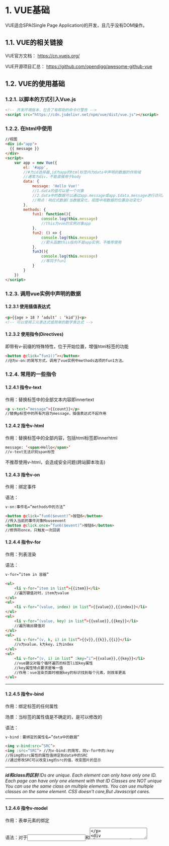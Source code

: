

# 1. VUE基础

VUE适合SPA(Single Page Application)的开发，且几乎没有DOM操作。

 

## 1.1. VUE的相关链接

VUE官方文档：   https://cn.vuejs.org/

VUE开源项目汇总： https://github.com/opendigg/awesome-github-vue

 

## 1.2. VUE的使用基础

### 1.2.1. 以脚本的方式引入Vue.js

```html
<!-- 开发环境版本，包含了有帮助的命令行警告 -->
<script src="https://cdn.jsdelivr.net/npm/vue/dist/vue.js"></script>
```

### 1.2.2. 在html中使用

```html
//视图
<div id="app">
  {{ message }}
</div>
<script>
    var app = new Vue({
  		el: '#app',  
  		//#为id选择器,id为app的html标签内为data中声明的数据的作用域
  		//通常为div，不能直接用于body
  		data: {
			message: 'Hello Vue!'
			//1.data的值可以是一个对象
			//2.data中的数据可以通过app.message或app.$data.message进行访问。
			//特点：响应式数据(当数据变化，视图中用数据的位置自动变化)
 	 	},
		methods: {
			fun1: function(){
  				console.log(this.message)
  				//this为vue的实例对象app
			},
			fun2: () => {
  				console.log(this.message)
  				//箭头函数this指向不是app实例，不推荐使用
			},
			fun3(){
  				console.log(this.message)
  				//等同于fun1
			}
  		}
	})
</script>

```

### 1.2.3. 调用vue实例中声明的数据

#### 1.2.3.1 使用插值表达式

```html
<p>{{age > 18 ? ‘adult’ : ‘kid’}}<p> 
<!-- 可以使用三元表达式或简单的数学表达式 -->
```

#### 1.2.3.2 使用指令(Directives)

即带有v-前缀的特殊特性，位于开始位置，增强html标签的功能

```html
<button @click=”fun1()”></button>
//@为v-on:的简写方式，调用了vue实例中methods选项的fun1方法。
```

### 1.2.4. 常用的一些指令

#### 1.2.4.1 指令v-text

作用：替换标签中的全部文本内容即innertext

```html
<p v-text=”message”>{{count}}</p> 
//替换p标签中的所有内容为message，插值表达式不起作用
```

#### 1.2.4.2 指令v-html

作用：替换标签中的全部内容，包括html标签即innerhtml

```html
message: ‘<span>Hello</span>’
//v-text无法识别span标签
```

不推荐使用v-html，会造成安全问题(跨站脚本攻击)

#### 1.2.4.3 指令v-on

作用：绑定事件

语法：

```html
v-on:事件名=”methods中的方法”
```

```html
<button @click=”fun6($event)”>按钮6</button>
//传入当前的事件对象Mouseevent
<button @click.once=”fun6($event)”>按钮6</button>
//修饰符once，只触发一次回调
```

#### 1.2.4.4 指令v-for 

作用：列表渲染

语法：

```html
v-for=”item in 容器”
```

```html
<ul>
	<li v-for=”item in list”>{{item}}</li>
 	//遍历键值对时，item为value
</ul>
<ul>
	<li v-for=”(value, index) in list”>{{value}},{{index}}</li>
</ul>
<ul>
	<li v-for=”(value, key) in list”>{{value}},{{key}}</li>
	//遍历输出键值对
</ul>
<ul>
	<li v-for=”(v, k, i) in list”>{{v}},{{k}},{{i}}</li>
	//v为value，k为key，i为index
</ul>
<ul>
	<li v-for=”(v, i) in list” :key=”i”>{{value}},{{key}}</li>
	//vue建议对每个循环遍历的标签li加key属性
	//key属性特点要求是唯一值
	//作用：vue渲染页面时根据key的标识找到每个元素，则效率更高
</ul>
```

------

#### 1.2.4.5 指令v-bind 

作用：绑定标签的任何属性

场景：当标签的属性值是不确定的，是可以修改的

语法：

```html
v-bind：要绑定的属性名=”data中的数据”
```

```html
<img v-bind:src=”SRC”>
<img :src=”SRC”> //为v-bind:的简写，同v-for中的:key
//将img的src属性的属性值绑定到data中的SRC
//通过修改SRC可以改变img的src的值，改变图片的显示
```

------

***id和class的区别***
*IDs are unique.*
*Each element can only have only one ID.*
*Each page can have only one element with that ID*
*Classes are NOT unique*
*You can use the same class on multiple elements.*
*You can use multiple classes on the same element.*
*CSS doesn't care,But Javascript cares.*

------

#### 1.2.4.6 指令v-model 

作用：表单元素的绑定

语法：对于<input>和<textarea>

```html
<input type=”text” v-model=”msg”>
//将input的value与data中的msg双向绑定，当更改文本框内的文字时，msg也被改变
//可用于获取文本框内的value
```

如果不使用v-model

```html
<input :value="msg" @input="msg=$event.target.value">
```

对于type = "checkbox"：

单复选框，保存boolean值；

多复选框，用v-model绑定到一个变量，每个选项须设置value值，保存value值的数组

对于type = "radio"：

单选按钮，每个选项设置value值，用v-model绑定到一个变量，保存被选的value值；



语法：对于下拉框<select>

```html
<select v-model="select">
    <option disabled value="">请选择</option>
    <option value="a">A</option>
    <option value="b">B</option>
</select>
```

```js
data:{
    select:''
}
```

> 当data中的select为空时，初始时显示的为value为空的“请选择”



#### 1.2.4.7 指令v-bind:class

语法：绑定的为对象

```html
<p :class="{left:a, active:b}">内容</p>
```

```js
data:{
	a:true,
	b:true
}
```

> 当a的值为ture时，类名left和active生效

语法：绑定的为变量数组

```html
<p :class="[a, b]">内容</p>
```

```js
data:{
    a:'left',
   	b:'active'
}
```

语法：绑定的为对象数组

```html
<p :class=[aObj, bObj]>内容</p>
```

```js
data:{
	aObj:{
        container:true
    },
    bObj:{
        foot:true
    }
}
```

#### 1.2.4.8 指令v-bind:style

语法：绑定的为对象

```html
<p :style="{fontSize: a, color: b}">内容</p>
```

```js
data:{
    a:'30px',
    b:'red'
}
```

语法：绑定的为数组

```html
<p :style="[a, b]">内容</p>
```

```js
data:{
    a:{
        fontSize: '30px'
    },
    b:{
        color: 'red'
    }
}
```

class切换实例，直接对data中的变量取反

> @click="isActive=!isActive"

#### 1.2.4.9 指令v-cloak

作用：解决插值表达式页面闪烁(在页面渲染时发生，出现括号)的问题。

语法：

```html
<p v-cloak>{{msg}}</p>
```

```html
<style>
    [v-cloak]{
        display: none;
    }
</style>
```

语法：

```html
<div id='app' v-cloak></div>
```

> 作用于<div>中所有的{{插值表达式}}

#### 1.2.4.10 指令v-once

作用：标签内只渲染一次，之后data中改变时，不再随之渲染改变

语法：

```html
<p v-once>{{msg}}</p>
```

#### 1.2.4.11 指令v-ref

作用：对需要操作的dom元素设置

语法：

```html
<input type="text" ref="txt">
```

```js
mounted(){
    this.$refs.txt.focus()
}
```

> mounted() 在页面加载完后自动触发，设计vue的生命周期

#### 1.2.4.12 自定义指令

作用：自定义vue没有的指令用于视图

```html
<input type="text" v-focus v-model="itemname" />
```

全局自定义指令

```js
Vue.directive('focus',{
	inserted(el){
		//el:指的是该自定义指令的调用者
		el.focus()
	}
})
```

> 使用该指令的dom元素被插入到页面中时会自动触发inserted
>
> 写法与过滤器相似

局部自定义指令

```js
directives:{
	focus:{
		inserted(el){
			el.focus()
		}
	}
}
```

#### 1.2.4.13 指令v-if

`v-if` 指令用于条件性地渲染一块内容。

这块内容只会在指令的表达式返回 truthy 值的时候被渲染。

```html
<h1 v-if="awesome">Vue is awesome!</h1>
```



### 1.2.5 过滤器

作用：当数据需要进行处理时(例如文本格式化)

语法：

```html
<td>{{v.name | toUpper}}</td>
<td>{{v.name | foreUpper}}</td>
```

全局过滤器：

```js
Vue.filter('toUpper', function(v){
   return v.charAt(0).toUpperCase() + v.substr(1);
})
```

局部过滤器

```js
filters:{
	foreUpper(v){
		return v.charAt(0).toUpperCase() + v.substr(1);
	}
}
```

> 当全局过滤器和局部过滤器重名时，会采用局部过滤器

过滤器可以传参

```html
<td>{{v.name | foreUpper('@')}}</td>
```

```js
filters:{
	foreUpper(v, y){
		return v.charAt(0).toUpperCase() + v.substr(1) + y;
	}
}
```

> 注意传入的参数在函数定义中的位置，在固有参数v之后

过滤器可以串联

```html
<p>{{msg | filterA | filterB}}</p>
```

> filterB中传入的固有参数v为filterA处理后返回的结果

### 1.2.6 计算属性

作用：当数据的逻辑很复杂时，用计算属性表示

> 例如，data中的数据b依赖了数据a，则将b写在计算属性中
>
> 当被依赖的数据a发生变化，则计算属性b也自动变化

#### 1.2.6.1 与methods的区别

method方法：每调用一次就触发一次

computed计算属性：只调用一次，第一次计算赋值缓存后不再调用

语法：

```html
<input type="text" placeholder="请输入搜索条件" v-model="search"/>

<tr v-for="(v,i) in searchedList">
```

```js
data:{
	list,
	itemname:'',
	search:''
},
```

```js
computed:{
	searchedList(){					
		//ES6 字符串的新特性filter
		return this.list.filter((item)=>{
			return item.name.startsWith(this.search)
					//this.search为空时也返回true
		})
	}
}
```

> 显示list内name的首字母与input搜索框内相同的项，使用计算属性计算

### 1.2.7 在vue中发送网络请求

1. 接口服务器
2. 明确接口规则是什么
3. 使用postman测试接口

#### 1.2.7.1 JSON-server的使用

说明：可以快速把一个`json`文件托管成一个web服务器（提供接口）

特点：基于Express，支持CORS和JSONP跨域请求，支持GET，POST，PUT和DELETE方法

使用：

```
//1 全局安装json-server
npm i -g json-server
//2 启动
//创建一个目录server，在该目录下创建1个json文件 db.json
//在server目录下执行
json-server --watch db.json
```

cmd运行

```
C:\Users\xl>npm i -g json-server
C:\Users\xl\AppData\Roaming\npm\json-server -> C:\Users\xl\AppData\Roaming\npm\node_modules\json-server\lib\cli\bin.js

+ json-server@0.16.2
  added 186 packages from 77 contributors in 599.164s
```

在 `D:\zekiosun\Doc\Java_study\json` 下新建 `db.json` ，内容为

```json
{
  "posts": [
    { "id": 1, "title": "json-server", "author": "typicode" }
  ],
  "comments": [
    { "id": 1, "body": "some comment", "postId": 1 }
  ],
  "profile": { "name": "typicode" }
}
```

cmd下 `db.json` 目录内运行 `json-server --watch db.json`

```
C:\Users\xl>cd D:\zekiosun\Doc\Java_study\json

C:\Users\xl>d:

D:\zekiosun\Doc\Java_study\json>json-server --watch db.json

  \{^_^}/ hi!

  Loading db.json
  Done

  Resources
  http://localhost:3000/posts
  http://localhost:3000/comments
  http://localhost:3000/profile

  Home
  http://localhost:3000

  Type s + enter at any time to create a snapshot of the database
  Watching...
```

浏览器输入 http://localhost:3000/comments/1 返回

```json
{
  "id": 1,
  "body": "some comment",
  "postId": 1
}
```

> 可实时修改db.json的内容，无须重新启动server

如端口被占用，可修改端口启动

```
json-server --watch db.json --port 3004
```

#### 1.2.7.2 RESTful 接口规则

| HTTP方法 | 数据处理 | 说明                                         |
| -------- | -------- | -------------------------------------------- |
| POST     | Create   | 新增一个没有id的资源                         |
| GET      | Read     | 取得一个资源                                 |
| PUT      | Update   | 更新一个资源或新增一个带id资源(如果id不存在) |
| DELETE   | Delete   | 删除一个资源                                 |

> 数据路径都一样，但方法不同

模糊搜索 /brands?name_like=关键字

#### 1.2.7.3 接口测试

使用postman发送请求，使用json-server响应数据

GET	    /brands/1		200

POST	  /brands {name:?,date:?}		201

> name和date键值对写在body，x-www-form-urlencecoded中	

PUT	    /brand/id {name;?,date:?}		200

DELETE  /brand/id		200

#### 1.2.7.4 使用axios发送请求

axios不是vue的插件，可以在任何地方使用。

<u>安装axios</u>

1. 通过npm或类似的包管理工具本地安装 

   ```
   npm install axios
   ```

2. 在script中引入

   ```html
   <script src="https://cdn.jsdelivr.net/npm/axios/dist/axios.min.js"></script>
   ```

<u>4种HTTP方法对应的axios语法：</u>

```js
//GET 获取数据
axios
	.get('http://localhost:3000/brands')
	.then((res)=>{
		const {status, data} = res
		if (status === 200) {
			console.log(data)
		}
    })
	.catch((err)=>{
	})
```

```js
//POST 提交数据
axios
	.post('http://localhost:3000/brands',{
		name: '1plus',
		date: new Date()
	})
	.then((res)=>{
		console.log(res.status)
	})
```

```js
//PUT 修改数据
axios
	.put('http://localhost:3000/brands/1',{
		name: 'KFC',
		date: new Date()
	})
	.then((res)=>{
		console.log(res.status)
	})
```

```js
//DELETE 删除数据
axios
	.delete('http://localhost:3000/brands/3')
	.then((res)=>{
		console.log(res.status)
	})
```



#### 1.2.7.5 回顾jsonp

跨域的解决方案，共8种

1. jsonp 用script 的src=" "不存在跨域问题，callback()
   1. 接口要支持jsonp
   2. 只适用get方式
2. 服务端处理cros
3. iframe src="a.html" + location.hash
4. 设置代理转发
5. iframe + window.name

#### 1.2.7.6 axios使用实例

在页面加载时发送请求获取数据

```js
mounted() {
	this.getAllBrands()
},
```

```js
getAllBrands(){
	axios
	.get('http://localhost:3000/brands')
	.then((res)=>{
		//ES6的新特性，截取数据
        const {status, data} = res
			if(status === 200){
				this.list = data
			}
	})
},
```

> 注意对状态码status的验证

添加条目

```js
addItem(){
	axios
	.post('http://localhost:3000/brands',{
		name: this.itemname,
		date: new Date()
	})
	.then((res)=>{
		const {status} = res 
		if(status === 201){
			this.getAllBrands()
		}
	})
},
```

> 注意状态码正确后，重新获取数据更新页面

根据搜索框内内容筛选

> 由于异步操作不会等待当前代码运行结束，而会继续运行后续代码，因此无论是在异步操作代码块外部还是外部，直接return结果，都会得到空值。因此，在异步操作代码块的外部获取异步操作的结果，需要异步编程解决方案：例如使用回调函数callback，在then(res, callback){callback(arr)}中传入callback作为形参，通过callback将结果传出来，但是需要修改axios中then()方法的源码，不可行。

常见的异步操作

1. ajax；
2. 定时器；
3. 点击事件；
4. 数据库的操作

特点：代码不等待，后续代码会继续执行。

在Vue.js中的解决方案是侦听器

### 1.2.8 侦听器解决异步问题

当被监测属性变化时，运行相关的函数，响应数据的变化

当需要在数据变化时执行异步操作，watch选项是最有效的

基本语法：

```js
data:{
    msg:''
}
watch:{
    msg(newVal, oldVal){
        console.log(newVal, oldVal)
    }
}
```

> 当被监测的属性msg变化时触发方法

当搜索框内内容变化时，模糊查询，结果更新list

```js
watch:{
	search(newVal, oldVal){
		axios
			.get('http://localhost:3000/brands?name_like=' + newVal)
			.then((res)=>{
				this.list = res.data
			})
	}
}
```

### 1.2.9 过渡效果

Vue 在插入、更新或者移除 DOM 时，提供多种不同方式的应用过渡效果。包括以下工具：

- 在 CSS 过渡和动画中自动应用 class

  在进入/离开的过渡中，会有 6 个 class 切换

  ![transition](G:\zekiosun\Doc\Java_study\vue后台管理系统\transition.png)

- 可以配合使用第三方 CSS 动画库，如 Animate.css https://animate.style/

#### 1.2.9.1 进入/离开过渡

##### 1.2.9.1.1 使用class切换

用于v-if属性的标签，用<transition>包裹

```html
<transition name="fade">
    <p v-if="show">hello</p>
</transition>
```

在style中指定不同的class样式，fade为<transition>name属性的值

```css
.fade-enter-active, .fade-leave-active {
  transition: opacity .5s;
}
.fade-enter, .fade-leave-to /* .fade-leave-active below version 2.1.8 */ {
  opacity: 0;
}
```

> id选择器的权重大于class，写在#id中的css可能导致.class中的失效

##### 1.2.9.1.2 使用第三方库

使用直接引入的方式

```html
<link href="https://cdn.jsdelivr.net/npm/animate.css@3.5.1" 
      rel="stylesheet" type="text/css">
```

```html
<transition
    name="custom-classes-transition"
    enter-active-class="animated tada"
    leave-active-class="animated bounceOutRight">
    <p v-if="show">hello</p>
</transition>
```

在vue-cli项目中

1. 本地安装animate.css

   ```
   npm install animate.css --save
   ```

2. 在main.js中导入并使用

   ```js
   import animate from 'animate.css'
   Vue.use(animate)
   ```

3. 在.vue组件中使用，用<transition>标签包裹，class名前加animate__

   ```html
   <transition
   	enter-active-class="animate__animated animate__tada"
   	leave-active-class="animate__animated animate__bounceOutRight">
   	<p v-if="show">hello</p>
   </transition>
   ```

   > 达到与直接引入一样的效果

### 1.2.10 生命周期钩子函数

![](G:\zekiosun\Doc\Java_study\vue后台管理系统\lifecycle.png)



> 在created和mounted中都能发送网络请求，此时数据data都已生成。
>
> 但是created阶段没有el对象也没有dom元素，在mounted阶段才可操作dom元素

```js
beforeCreate: function(){
    console.group('--beforeCreate创建前状态--');
    console.log("%c%s", "color:red", "el     :"+this.$el);
    console.log("%c%s", "color:red", "data   :"+this.$data);
    console.log("%c%s", "color:red", "message:"+this.message);
}
```

> 观察不同生命周期下console的输出



## 1.3 VUE组件

### 1.3.1 组件基础

- 组件封装了可以复用的html+css+js
- 组件是一个特殊的vue实例，必须有template，包含data和methods等选项，但不包含el
- 每使用一次组件，都会创建一个新的实例
- 组件中的data必须是一个函数，使用return返回一个对象，组件有自己的作用域
- template每个组件模板有且只有一个根元素
- 组件的命名方式最好以短横线连接

> 实际开发中，一般使用第三方组件。

#### 1.3.1.1 全局组件

`Vue.component('abc-xyz', { })`，放在`new Vue( )`之前

#### 1.3.1.2 局部组件

只能在该Vue实例中使用，使用选项 `components:{ 'abc-xyz': { }}`

且component内部不能访问vue中data选项内的属性，只能访问component自身作用域内

### 1.3.2 组件嵌套

- 组件间的父子关系与局部或全局无关，只与使用位置有关

- 全局组件可以在`new vue()`内局部组件的选项`template`中使用，成为其子组件
- `new vue()`所管理的视图相当于整个项目的根组件

#### 1.3.2.1 组件间通信-传值

1. 父子组件之间

   1. 父传子，数据只能在父组件data中修改，在子组件中不可修改

   - 使用新的选项 `props:['a']`

   - `props`中的值是数据

   - `props`中的数据的值来源于父组件

   - `props`中的数据a的用法与data相同

   - 此时a也是子组件的属性，可以在父组件中，子组件的标签上为a属性赋值

     ```html
     <div id='app'>
        <child-a a="2000"></child-a> 
     </div>
     ```

     ```js
     Vue.component('child-a',{
         template:'<div>子组件child-a {{a}}</div>',
         props:['a']
     })
     ```

     > a="2000"在父组件new Vue( )的html语句中作为属性赋值，在子组件child-a的component中使用，因此a值来源于父组件。a的用法等同于child-a的data，直接用{{ }}使用。
     
     ```html
     <div id='app'>
        <child-a :a="msg"></child-a> 
     </div>
     ```
     
     > 当传的值为父组件的data变量时，使用v-bind进行绑定

2. 兄弟组件之间

3. 隔代组件之间


#### 1.3.2.2 组件和模块的区别

模块：具有独立功能的js文件

组件：封装html/css/js为独立的 `.vue` 文件，script中可以引入各种模块

```html
<template></template>
<script>
    require('./childa.js')
    export default{
        
    }
</script>
<style></style>
```

### 1.3.3 SPA - 单页面应用

- 优点
  - 操作体验流畅
  - 完全的前端组件化

- 缺点

  - 首次加载大量资源 - 首屏加载慢

    - 通过按需加载解决

  - 对搜索引擎seo不友好

    - 局部刷新，客户端渲染的页面无法被监测到

    - 通过运维+服务端渲染框架nuxt(基于vue开发)解决
    - 开发难度相对较高

#### 1.3.3.1 SPA的实现原理

前后端分离 + 前端路由

前端路由：根据不同的url标识渲染不同的组件

> https://cn.vuejs.org#/user
>
> #包括#后的字段(hash值)可以由js通过location.hash获取

- Hash路由

  - 利用url上的hash，当hash改变不会引起页面刷新，所以可以用hash值当作SPA的路由

    当url的hash发生变化时，可以触发响应hashchange回调函数

    ```html
    <ul>
        <li><a href="#/user">User</a></li>
        <li><a href="#/about">About</a></li>
    </ul>
    <div id="container">   
    </div>
    ```

    ```html
    <script>
        window.onhashchange = function(){
            //当点击不同的<a>标签时url中的hash值改变，触发
            var hash = location.hash
            //删除#
            hash = hash.repalce('#', '')
            switch(hash){
                case '/user':
                    div.innerText = "User"
                    break;
                case '/about':
                    div.innerText = "About"
                    break;
                default:
                    break;
            }        
        }
    </script> 
    ```

    

- History路由
  
  - 基于HTML5规范，提供了history.pushState || history.replace

#### 1.3.3.2 Vue-Router路由基础

> vue-router时vue核心插件

加载方式：

1. cdn 加载
2. 本地路径
3. npm install vue-router

> 先引入vue.js，再引入vue-router

```html
<div id="app">
    <!-- 1. 设置链接 -->
    <router-link to="/about">About</router-link>
    <router-link to="/user">User</router-link> 
    
    <!-- 2. 设置容器 -->
    <router-view></router-view>
</div>
```

```html
<script src="./vue.js"></script>
<script src="./vue-router.js"></script>
<script>
    //3. 提供要渲染的组件
    var comA = {
        template: '<div>About</div>'
    }
    var comB = {
        template: '<div>User</div>'
    }
    //4. 实例化并配置路由
    var router = new VueRouter({
        //路由选项
        //routes:[{路由配置}]
        //根据不同的routerlink的标识在容器router-view中渲染不同的组件
        routes:[
            {
                name:'about',
                path:'/about',
                component:comA
            },
            {
                name:'user',
                path:'/user',
                component:comB
            }
        ]
    })
    //5. Vue实例中使用router选项(挂载)使用router实例
    new Vue({
        el: '#app',
        router: router
    })
</script>
```

> router-link to属性直接赋值不需要加#，也可不加/
>
> 当to属性值为变量，使用v-bind绑定，为:to

```html
<!-- to属性赋值 固定标识 -->
<router-link to="/user">user</router-link>
<!-- to属性赋值 data中的数据 -->
<router-link :to="user">user</router-link>
<!-- to属性赋值{} {path:'标识'} -->
<router-link :to="{path:'user'}"></router-link>
<!-- to属性赋值{} {name:'路由配置的名字'} -->
<router-link :to="{name:'user'}"></router-link>
```

> 第2,3,4种更常用

#### 1.3.3.3 Vue-Router动态路由

动态路由：不同的url标识，渲染同一个组件，填充不同的数据

SPA项目中的详情组件会使用动态路由

```html
<div id="app">
    <!-- 1. 设置链接 -->
    <router-link to="/Anime">A</router-link>
    <router-link to="/Cartoon">C</router-link>
    <router-link to="/Game">G</router-link>
    
    <!-- 2. 设置容器 -->
    <router-view></router-view>
</div>
```

```html
<script src="./vue.js"></script>
<script src="./vue-router.js"></script>
<script>
    //3. 提供要渲染的组件
    var acg = {
        template: '<div>acg{{$route.params.id}}</div>'
        //获取相应route的id值Anime,Cartoon,Game
    }
    //4. 实例化并配置路由
    var router = new VueRouter({
        //动态路由
        //:id参数名(形参，可以取其他名)，其值是变化的，渲染同一个组件acg
        routes:[
            {
                path:'acg/:id',
                component:acg
            }
        ]
    })
    //5. Vue实例中使用router选项(挂载)使用router实例
    new Vue({
        el: '#app',
        router: router
    })
</script>
```

#### 1.3.3.4 Vue-Router重定向

重定向，强制修改url的标识

```js
var router = new VueRouter({
	routes:[
    	{
        	path:'/',
            redirect:{
                name:'aaaa'
            }
        },
        {
        	path:'/c',
            redirect:{
                path:'/a'
            }
        },
        //如果用户输入错误的url，重定向到首页
        //通配符*用在最后项，除之前定义的路由，其他url都定向到'/'
        {
            path:'*',
            redirect:{
                path:'/'
            }
        }
    ]
})
```

> 路由配置按从上到下配置

#### 1.3.3.5 Vue-Router编程式导航

不通过<router-link>实现url的改变

```html
<button @click="changeUrl()">music</button>
```

```js
methods:{
    changeUrl(){
        this.$router.push({path:'c'})
    }
}
```

> 点击按钮，改变url的标识

#### 1.3.3.6 Routerlink-tag激活样式

> 设置激活样式在css中
>
> routerlink默认渲染是a标签 tag属性 tag=“li“ 可以将其修改为列表

```html
<router-link to="/a" tag="li"></router-link>
```

#### 1.3.3.7 嵌套路由

```html
<div id="app">
    <!-- 1. 设置链接 -->
    <router-link to="/Anime">A</router-link>
    <router-link to="/Cartoon">C</router-link>
    <router-link to="/Game">G</router-link>
    
    <!-- 2. 设置容器 -->
    <router-view></router-view>
</div>
```

```html
<script src="./vue.js"></script>
<script src="./vue-router.js"></script>
<script>
    //3. 提供要渲染的组件
    var comA = {
        template: '<div>A</div>'
    }
    var comB = {
        template: '<div>C</div>'
    }
    var comC = {
        template: 
        '<div>
        	<router-link to="/Game/RPG" tag="li"><a>RPG</a></router-link>
        	<router-link to="/Game/FPS" tag="li"><a>FPS</a></router-link>
        	<router-link to="/Game/AVG" tag="li"><a>ACG</a></router-link>
        	<router-view></router-view>
    	</div>'
    }
    var subGame = {
        template:'<div>subGame</div>'
    }
    //4. 实例化并配置路由
    var router = new VueRouter({
        //路由选项
        //routes:[{路由配置}]
        //根据不同的routerlink的标识在容器router-view中渲染不同的组件
        routes:[
            {
                name:'Anime',
                path:'/Anime',
                component:comA
            },
            {
                name:'Cartoon',
                path:'/Cartoon',
                component:comB
            },
            {
                name:'Game',
                path:'/Game',
                component:comC,
                //配置二级路由
                children:[
                	{
                		path:'/Game/:id',
                        component:subGame
            		}
                ]
            }
        ]
    })
    //5. Vue实例中使用router选项(挂载)使用router实例
    new Vue({
        el: '#app',
        router: router
    })
</script>
```

## 1.4 Vue-Cli 项目

`vue-cli` 的安装可参见文档 

```
zekiosun\Doc\Java_study\vue后台管理系统\Vue-cli_3x安装.docx
```

全局安装3.x以上版本

```
npm i -g @vue/cli
```

为了在高版本下运行2.x版本的命令，需要安装桥接工具

```
npm i -g @vue/cli-init
```

### 1.4.1 vue-cli项目创建

#### 1.4.1.1 使用2.x版本命令创建

使用2.x版本的命令进行创建cmd下运行

```
vue init webpack-simple heroes53
```

![image-20201111131558527](G:\zekiosun\Doc\Java_study\vue后台管理系统\image-20201111131558527.png)

```
cd heroes53
npm install
npm run dev
```

> npm install 过程中有一些版本问题引起的warn，可以无视
>
> 需要npm audit fix 或 npm audit 的也可以暂时不关注，不影响运行

生成如下文件目录：

![image-20201111132906275](G:\zekiosun\Doc\Java_study\vue后台管理系统\image-20201111132906275.png)

.babelrc

> 将ES6语法转化为ES3语法，增强兼容性

.editorconfig

> 当前编辑器的配置

.gitignore

> 用git管理文件时，将无需其管理的文件目录及文件名放在其中

.index.html

> ```html
> <script src="/dist/build.js"></script>
> ```
>
> 项目中所有的资源(.js .css. png)都会打包到build.js
>
> 项目的首页，不进行编辑

package-lock.json

> 将开发时的依赖包的版本，下载链接进行锁定，保证发布后实际运行与开发环境一致
>
> 不进行编辑

package.json

> 打包参数
>
> 可以在此文件中定义指令替代原来较长的指令
>
> ```json
> "scripts": {
>     "dev": 
>     "cross-env NODE_ENV=development webpack-dev-server --open --hot",
>     "build": 
>     "cross-env NODE_ENV=production webpack --progress --hide-modules"
>   },
> ```

README.md

> 说明文档

webpack.config.js

> webpack的配置文件，处理项目资源
>
> ```js
> rules: [
> 	{
>         test: /\.css$/,
>         use: [
>           'vue-style-loader',
>           'css-loader'
>         ],
>     },      
>     {
>         test: /\.vue$/,
>         loader: 'vue-loader',
>         options: {
>           loaders: {
>           }
>           // other vue-loader options go here
>         }
>       },
> ```
>
> 当浏览器无法识别某些后缀的文件时，需要修改webpack.config.js中的loader规则

src文件夹

![image-20201111140148461](G:\zekiosun\Doc\Java_study\vue后台管理系统\image-20201111140148461.png)

main.js

> 程序入口文件，导包
>
> ```js
> import App from './App.vue'
> //ES6关于模块的使用，提供了新的API
> //导入对象
> ```
>
> 

App.vue

> 整个项目的根组件，SPA项目由各种不同的.vue组件文件(包括template, script, style)组成
>
> ```js
> //导出对象，由main.js导入
> export default {
>   name: 'app',
>   data () {
>     return {
>       msg: 'Welcome to Your Vue.js App'
>     }
>   }
> }
> ```
>
> 

assets文件夹

> 项目中需要的静态资源(css png ttf字体图标等)

#### 1.4.1.2 简化模板代码

App.vue中一些可以删除的部分

```html
<template>
  <div id="app">
    可删除
  </div>
</template>

<script>
export default {
  name: 'app',
  data () {
    return {
      可删除
    }
  }
}
</script>

<style>
	可删除
</style>
```

src/assets/logo.png 可删除

> 只更新内容，服务器热更新，内容自动变化；更新配置，须重启服务器npm run dev

#### 1.4.1.3 heroes53案例

heroes53案例的组件分析

1. 公共组件
   1. 头部组件
   2. 侧边组件

2. 列表(编辑和添加)
3. bar组件
4. foo组件

安装bootstrap

```
npm install bootstrap@3.3.7
```

在main.js中导入

```js
import '../node_modules/bootstrap/dist/css/bootstrap.min.css'
```

出错

```
Failed to compile.

./node_modules/bootstrap/dist/fonts/glyphicons-halflings-regular.ttf
Module parse failed: Unexpected character '' (1:0)
You may need an appropriate loader to handle this file type.
(Source code omitted for this binary file)
 @ ./node_modules/css-loader!./node_modules/bootstrap/dist/css/bootstrap.min.css 7:3654-3706
 @ ./node_modules/bootstrap/dist/css/bootstrap.min.css
 @ ./src/main.js
 @ multi (webpack)-dev-server/client?http://localhost:8080 webpack/hot/dev-server ./src/main.js
```

修改webpack.config.js配置文件修改loader，为tff字体文件选择file-loader

```js
{
	test: /\.(ttf|woff2|woff|eot)$/,
	loader: 'file-loader',
	options: {
	  name: '[name].[ext]?[hash]'
	}
}
```

package.json中已包含file-loader

```json
"devDependencies": {
    "babel-core": "^6.26.0",
    "babel-loader": "^7.1.2",
    "babel-preset-env": "^1.6.0",
    "babel-preset-stage-3": "^6.24.1",
    "cross-env": "^5.0.5",
    "css-loader": "^0.28.7",
    "file-loader": "^1.1.4",
    "vue-loader": "^13.0.5",
    "vue-template-compiler": "^2.4.4",
    "webpack": "^3.6.0",
    "webpack-dev-server": "^2.9.1"
}
```

组件<template>标签中必须有一个根标签，如下不合要求

```html
<template>
    <h1></h1>
    <h2></h2>
</template>
```

> 包含两个根标签<h1><h2>，两者为并列关系

```html
<nav class="navbar navbar-inverse navbar-fixed-top">
```

> navbar-fixed-top 可能导致navbar遮挡下方的div

```html
<div class="col-sm-9 col-sm-offset-3 col-md-10 col-md-offset-2 main">
```

> .col-sm-offset-3和.col-md-offset-2导致.sidebar和.main上下错位

##### 1.4.1.3.1 分割组件

App.vue

```html
<template>
  <div id="app">
	<!-- 头部appnav.vuea组件 -->
	<!-- 3. 通过组件名使用组件 可用app-nav代替appNav-->
	<app-nav></app-nav>
	<div class="container-fluid">
		<div class="row">
			<div class="col-sm-3 col-md-2 sidebar">
				<!--侧边栏appslider.vue组件-->
				<app-slider></app-slider>
			</div>
			<div class="col-sm-9 col-md-10 main">
				<!-- 主体list.vue组件 -->
				<list></list>
			</div>
		</div>
	</div>
  </div>
</template>
```

```html
<script>
//在App.vue中使用appnav组件
//1. 导入appnav组件
import appNav from './component/common/appnav.vue'
import appSlider from './component/common/appslider.vue'
import list from './component/list/list.vue'

export default {
  name: 'app',
  //2. 通过选项注册组件
  components:{
	  appNav, appSlider, list
  },
  data () {
    return {
      
    }
  }
}
</script>
```

##### 1.4.1.3.2 sidebar路由设置

安装路由插件

```
npm install vue-router
```

将appslider.vue中的<li>标签修改为<router-link>

```html
<li><a href="#">Analytics</a></li>
```

```html
<router-link to="/foo" tag="li"><a>Analytics</a></router-link>
```

路由渲染的容器<router-view>的位置应该是App.vue的组件标签<list>所在的位置

```html
<list></list>
<foo></foo>
<bar></bar>
```

```html
<router-view></router-view>
```

路由定义可以卸载main.js中，但不合理，宜独立成router.js

如果在一个模块化工程(例如Vue-Cli生成的)中使用，必须要通过

```js
import Vue from 'vue'
import VueRouter from 'vue-router'

Vue.use(VueRouter)
```

> 写在router.js中

router.js

```js
//1. 导入并使用VueRouter
import Vue from 'vue'
import VueRouter from 'vue-router'
Vue.use(VueRouter)

//2. 导入需要渲染的组件
import List from '../component/list/list.vue'
import Foo from '../component/foo/foo.vue'
import Bar from '../component/bar/bar.vue'

//3. 配置路由
var routes = [
	{
		name:'heroes',
		path:'/heroes', 
		component:List
	},
	{
		name:'bar',
		path:'/bar', 
		component:Bar
	},
	{
		name:'foo',
		path:'/foo', 
		component:Foo
	}
]

//4. 实例化路由
var router = new VueRouter({
	routes
})

//5. 导出路由
export default router
```

main.js

```js
import Vue from 'vue'
import App from './App.vue'
//6. 导入路由
import router from './router/router.js'

import '../node_modules/bootstrap/dist/css/bootstrap.min.css'
import './assets/index.css'

new Vue({
  el: '#app',
  //7. 挂载路由
  router,
  render: h => h(App)
})
```

##### 1.4.1.3.3 路由激活样式

router.js

```js
var router = new VueRouter({
	linkExactActiveClass:'active',
	routes
})
```

##### 1.4.1.3.4 启动接口服务器json-server

##### 1.4.1.3.5 列表数据渲染

1. 局部安装axios

   ```
   npm install axios
   ```

2. list.vue

   ```html
   <tr v-for="(v,i) in list" :key="i">
   	<td>{{v.id}}</td>
   	<td>{{v.name}}</td>
   	<td>{{v.gender}}</td>
   	<td>{{v.company}}</td>
   	<td>
   		<a href="edit.html">edit</a>
   		&nbsp;&nbsp;
   		<a href="javascript:window.confirm('Are your sure?')">delete</a>
   	</td>
   </tr>
   ```

   ```html
   <script>
   
   import axios from 'axios'
   
   export default{
   	data(){
   		return{
   			list:[]
   		}
   	},
   	mounted() {
   		this.getData()
   	},
   	methods:{
   		getData(){
   			axios.get('http://localhost:3000/heroes')
   			.then((res)=>{
   				const {status, data} = res
   				if(status === 200){
   					this.list = data
   				}
   				
   			})
   		}
   	}
   }
   </script>
   ```

   > 与之前写法相同

##### 1.4.1.3.6 删除数据

listl.vue

```html
<a @click.prevent="deleteData(v.id)">delete</a>
```

```js
deleteData(id){
	if(confirm('Sure?')){
		axios.delete('http://localhost:3000/heroes/'+id)
		.then((res)=>{
			const {status} = res
			if(status === 200){
				this.getData()
			}
		})
	}
}
```

##### 1.4.1.3.7 添加数据页面

增加组件add.vue为添加数据页面

```
/list/add.vue
```

由于添加按钮是<a>标签，故不使用<router-link>，而使用编程式导航

```html
<a class="btn btn-success" @click="showAddVue()">add</a>
```

```js
showAddVue(){
	this.$router.push({name:'add'})
}
```

##### 1.4.1.3.8 处理表单

提交按钮绑定事件

```html
<button type="submit" class="btn btn-success"			@click.prevent="handleAddData()">Submit</button>
```

input标签绑定v-model，获取表单数据

```html
<input v-model="formdata.name" type="text" class="form-control" 
id="exampleInputName" placeholder="Please Input Hero Name"/>
```

```html
<script>
import axios from 'axios'
export default{
	data(){
		return{
			formdata:{
				name:'',
				gender:'',
				company:''
			}
		}
	},
	methods:{
		handleAddData(){
			//1.获取表单数据,通过v-model
			//2.axios.post
			axios.post('http://localhost:3000/heroes', this.formdata)
			.then((res)=>{
				const {status} = res
				if(status === 201){
					//3.回到list组件
					this.$router.push({name:'heroes'})
				}
			})
		}
	}
}
</script>
```

> 最后回到list组件依旧为编程式导航

##### 1.4.1.3.9 编辑数据页面

需要解决的问题：

1. 将list.vue组件中的id传给edit.vue组件，以渲染当前id的数据

   ```js
   showEditVue(id){
   	this.$router.push({name:'edit', params:{id:id}})
   }
   //params对象中键id对应的值id会拼接在edit之后，则url变成/edit/id
   ```

2. 根据不同的id渲染同一个组件，相当于动态路由，则配置路由

   ```js
   {
   	name:'edit',
   	path:'/edit/:id', 
   	component:Edit
   }
   //此处path中:id对应params对象中键id
   ```

3. 组件edit.vue提取id，通过

   ```js
   this.$route.params.id
   ```

   > 注意此处为$route，而不是$router

##### 1.4.1.3.10 案例优化

1. axios统一导入

   在main.js中

   ```js
   //导入axios
   import axios from 'axios'
   //将axios绑定到实例对象vue上
   //此处为js语句，与vue无关，对象动态添加成员
   Vue.prototype.axios = axios
   ```

   则在其他的 `.vue` 中通过 `this.axios` 即可调用，无须再import

2. 设置baseURL

   修改axios对象的默认属性

   ```js
   import axios from 'axios'
   axios.defaults.baseURL = "http://localhost:3000/"
   ```

   则axios的相关方法可以省略"http://localhost:3000/"这一前缀

   ```js
   this.axios.get('heroes')
   //一般保留一个标识，不全放在baseURL中
   ```

   

# 2 后台管理项目

> 在需要执行指令的路径创建.dat批处理文件，可以快速启动项目

## 2.1 创建项目zblog

```
vue init webpack zblog
```

1. build/ 	  webpack 相关代码
2. config/     本地服务器配置
3. .eslintignore  eslint 排除文件
4. .eslintrc          eslint 配置文件 

> 使用gitbash可能会卡住，使用cmd

### 2.1.1 eslint standard的代码风格规范

1. 使用两个空格进行缩进
2. 字符串使用单引号
3. 不再有冗余的变量，声明变量必须要使用 
4. 无分号
5. 使用`===`进行判断而摒弃`==`
6. 函数名后面加空格 `function name (arg) { ... }`
7. 关键字后面加空格 `if (conditon) { ... }`

在`package.json`中自定义指令修复elint检测到的代码风格错误

```json
"scripts": {
    "lintfix": "eslint --ext .js,.vue src --fix",
},
```

> cmd指令中`--`后的表示参数，修改完配置文件，再运行`npm run dev`

然后运行lintfix，需要新开cmd或git bash

```
npm run lintfix
```

> 多余变量的错误无法得到修正

### 2.1.2 任务启动自动打开浏览器

dev增加参数 --open

### 2.1.3 禁止eslint检测

在 `/build/webpack.base.conf.js` 将 `createLintingRule()` 注释掉

```js
module: {
    rules: [
      /*...(config.dev.useEslint ? [createLintingRule()] : []),*/
      {
        test: /\.vue$/,
        loader: 'vue-loader',
        options: vueLoaderConfig
      },
```

## 2.2 导入并使用element-ui

参见官方文档https://element.eleme.cn/#/zh-CN/component/installation



## 2.3 版本控制

例如`git`，`svn`等

### 2.3.1 使用git管理

1. `git init`

2. `git status`

3. `git add .`

4. `git commit -m "提交说明"`

5. 在代码托管平台(github)建立远程仓库，建完仓库页面有详细git教程

6. `git remote add origin https://github.com/zekiiio/zblog.git`(添加仓库地址)

7. `git push -u origin master` (向仓库推送，之后再次推送为 git push)

   需要输入用户名和密码

## 2.3 登录组件

1. 新建一个分支，专门写登录功能

```
git branch                           //查看分支
git checkout -b dev-login            //创建并切换到dev-login分支
```

2. 在index.js新建组件+配置路由

```
git add .
git commit -m "新建登录分支-组件-配置路由"
```

> 1. commit每完成一个小功能就commit一次，在分支下只是提交文件
> 2. push操作由master去完成

3. 引入表单组件<el-form>
4. 样式调整，注意`.body`中`height: 100%`无法穿过`div#app`到达el-form，相应的`div#app`中也需要设置样式`height: 100%`

### 2.3.1 axios请求

安装axios插件

```
npm install axios
```

但axios是第三方插件，如何像Vue-Router一样使用axios，参考vue.js官方文档-开发插件，自定义插件写在`plugin/http.js`中

```js
import axios from 'axios'

const MyHttpServer = {}

MyHttpServer.install = function (Vue) {
  
  // 4. 添加实例方法
  Vue.prototype.$http = axios
}

export default MyHttpServer
```

在main.js可以直接使用

```js
import MyHttpServer from "@/plugin/http.js";
Vue.use(MyHttpServer);
```

则可以在其他组件中使用`this.$http.get()`

> 在`plugin/http.js`中添加baseURL

### 2.3.2 同步代码

使用`ES7`的`async+await`，使异步代码看起来像同步代码。

由于异步操作的特性，then代码块的参数只能在该代码块内使用。代码的性能没有得到优化，而只是阅读起来更方便。

```js
async handleLogin(){
	const res = await this.$http.post('login',this.formData)
    const {data, meta:{msg,status}} = res.data
    if(status === 200) {
    	this.$router.push({name:'home'})
        //提示登录成功，参见ElementUi文档Message
        this.$message.success(msg)
	}else {
    	//登录不成功
        this.$message.warning(msg)
    }
}
```

> 1. 找到异步操作有结果的代码，前面加await，同时接收异步操作结果
> 2. 找到距离异步操作有结果的代码最近的方法，前面加async

### 2.3.3 Token值

通过token值判断登录用户是否已登录：

1. 在登录成功时，保存正确用户的token在localStorage中
2. 在home页面渲染时，判断是否已登录

## 2.4 Home页面

使用element-ui

layout	布局

> 行 el-rwo，列 el-col，共计24栏

侧边栏

> el-manu 属性
>
> 1. router 是否使用 vue-router 的模式，启用该模式会在激活导航时以 index 作为 path 进行路由跳转
> 2. unique-opened 是否只保持一个子菜单的展开

> 通过赋值true开启

### 2.4.1 进入首页的权限验证

在组件被渲染前，获取token，如果有token，则渲染组件；如果没有则返回登录页面

```js
beforeCreate() {
	const token = localStorage.getItem('token')
    if(!token){
    	this.$router.push({name:'login'})
    }
}
```

### 2.4.2 Logout功能

```js
handleSignout(){
	//清除token
    localStorage.clear()
    //提示
    this.$message.success('Sign Out Successfully')
    //跳转登录页面
    this.$router.push({name:'login'})
}
```

### 2.4.3 路由配置

1. home.vue开启路由模式 index值用path取代
2. home.vue 的main中使用<router-view/>
3. 新建blogs.vue
4. router/index.js 在home中children配置blogs的路由

## 2.5 blogs列表页面

### 2.5.1 设置请求头验证token

```js
created() {
	this.getBlogList()
},
methods:{
    async getBlogList(){
    	//需要授权的请求，必须设置请求头
    	const AUTH_TOKEN = localStorage.getItem('token')
    	this.$http.defaults.headers.common['Authorization'] = AUTH_TOKEN

    	//query为搜索中的数据
    	const res = await this.$http.get(
    		'blogs?query=' + this.query +
        	'&pagenum=' + this.pagenum +
        	'&pagesize=' + this.pagesize)
    	this.tableData = res.data
    }
}
```

### 2.5.2 处理日期格式的filter

全局过滤器写在main.js中，在new Vue之前

1. 安装插件

   ```
   npm i moment
   ```

2. 在main.js中添加

   ```js
   import moment from "moment";
   //fmtdate全局过滤器 - 处理日期 
   Vue.filter('fmtdate',(v)=>{
     return moment(v).format('YYYY-MM-DD')
   })
   ```

3. 在数据渲染页面中使用

   ```html
   <el-table-column
   	label="Created"
       width="180">
   	<!--如果单元格内显示的内容不是字符串(文本)，
       需要给被显示的内容外层包裹一个template-->
       <!--slot-scope会自动寻找最近的外层标签绑定的数据，
       即使赋值scope也会寻找到bloglist-->
       <template slot-scope="bloglist">
        	<!--template内部要使用数据，设置slot-scope属性
          	属性值是要用数据的数据源,即el-table绑定的bloglist
          	但bloglist是一个数组，bloglist.row指的是数组中每个对象-->
          	{{bloglist.row.create_time | fmtdate}}
          	<!--el-table-column中prop的值无法传给内部的template，
          	因此使用上述方法，可删除prop-->
       </template>
   </el-table-column>
   ```

### 2.5.3 blog是否激活状态

同样用到slot-scope

```html
<el-table-column
	label="Active"
    width="100">
    <template slot-scope="scope">
    	<el-switch
        	v-model="scope.row.is_active"
            :active-value="1"
            :inactive-value="0"       
            active-color="lightsteelblue"
            inactive-color="gray">
        </el-switch>
	</template>
</el-table-column>
```

> 由于后端返回的值是1和0，而不是默认的true和false
>
> 因此需要给 :active-value 和 :inactive-value 绑定值
>
> 传字符串用 active-value，传值时用 :active-value
>
> 用 :active-value = “1”，相当于给 active-value 绑定 1
>
> 同 :active-value = “val1”，相当于给 active-value 绑定变量 val1，都忽略了引号 

### 2.5.4 分页功能

ES6 拼接字符串的方法

```js
`blogs?query=${this.query}&pagenum=${this.pagenum}&pagesize=${this.pagesize}`
```

> 注意外侧不是单引号，是反向单引号，数字键左侧·~

## 2.6 blogEdit编辑页面

### 2.6.1 获取地址加载md

blogEdit.vue

```js
mounted() {
	this.getBlogById()
},
methods:{
	async getBlogById(){
    	const id = this.$route.params.id
        const res = await this.$http.get(
            `http://localhost:18081/`+`blogs/${id}`)
        const {code, data} = res.data
        if(code===20000){
            this.title = data.title
            this.theme = data.theme
            this.src = data.location
            this.loadContent()
        }
	},
    async loadContent(){
    	const res = await this.$http.get(this.src)
        this.content = res.data
    }
}
```

不能写成

```
mounted() {
	this.getBlogById()
	this.loadContent()
},
```

> 两个异步操作，后一个可能无法获得this.src

> this.src 中为前端文件夹内静态地址static/blog/md/Java_basic.md

> 由于静态地址也是用axios请求得到，因此baseURL属性可能会产生干扰
>
> 请求地址为'http://localhost:18081/static/blog/md/Java_basic.md'

### 2.6.2 从数据库text加载md